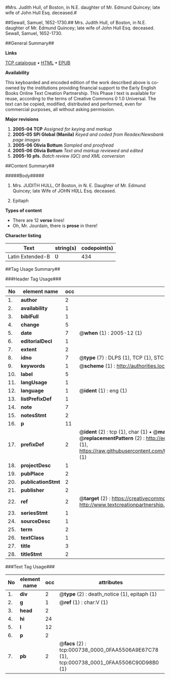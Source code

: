 #Mrs. Judith Hull, of Boston, in N.E. daughter of Mr. Edmund Quincey; late wife of John Hull Esq. deceased.#

##Sewall, Samuel, 1652-1730.##
Mrs. Judith Hull, of Boston, in N.E. daughter of Mr. Edmund Quincey; late wife of John Hull Esq. deceased.
Sewall, Samuel, 1652-1730.

##General Summary##

**Links**

[TCP catalogue](http://www.ota.ox.ac.uk/tcp/)  • 
[HTML](http://tei.it.ox.ac.uk/tcp/Texts-HTML/free/N00/N00605.html)  • 
[EPUB](http://tei.it.ox.ac.uk/tcp/Texts-EPUB/free/N00/N00605.epub)

**Availability**

This keyboarded and encoded edition of the
	       work described above is co-owned by the institutions
	       providing financial support to the Early English Books
	       Online Text Creation Partnership. This Phase I text is
	       available for reuse, according to the terms of Creative
	       Commons 0 1.0 Universal. The text can be copied,
	       modified, distributed and performed, even for
	       commercial purposes, all without asking permission.

**Major revisions**

1. __2005-04__ __TCP__ *Assigned for keying and markup*
1. __2005-05__ __SPi Global (Manila)__ *Keyed and coded from Readex/Newsbank page images*
1. __2005-06__ __Olivia Bottum__ *Sampled and proofread*
1. __2005-06__ __Olivia Bottum__ *Text and markup reviewed and edited*
1. __2005-10__ __pfs.__ *Batch review (QC) and XML conversion*

##Content Summary##

#####Body#####

1. Mrs. JUDITH HULL, Of Boston, in N. E. Daughter of Mr. Edmund Quincey; late Wife of JOHN HƲLL Esq. deceased.

1. Epitaph

**Types of content**

  * There are 12 **verse** lines!
  * Oh, Mr. Jourdain, there is **prose** in there!

**Character listing**


|Text|string(s)|codepoint(s)|
|---|---|---|
|Latin Extended-B|Ʋ|434|

##Tag Usage Summary##

###Header Tag Usage###

|No|element name|occ|attributes|
|---|---|---|---|
|1.|__author__|2||
|2.|__availability__|1||
|3.|__biblFull__|1||
|4.|__change__|5||
|5.|__date__|7| @__when__ (1) : 2005-12 (1)|
|6.|__editorialDecl__|1||
|7.|__extent__|2||
|8.|__idno__|7| @__type__ (7) : DLPS (1), TCP (1), STC (2), NOTIS (1), IMAGE-SET (1), EVANS-CITATION (1)|
|9.|__keywords__|1| @__scheme__ (1) : http://authorities.loc.gov/ (1)|
|10.|__label__|5||
|11.|__langUsage__|1||
|12.|__language__|1| @__ident__ (1) : eng (1)|
|13.|__listPrefixDef__|1||
|14.|__note__|7||
|15.|__notesStmt__|2||
|16.|__p__|11||
|17.|__prefixDef__|2| @__ident__ (2) : tcp (1), char (1)  •  @__matchPattern__ (2) : ([0-9\-]+):([0-9IVX]+) (1), (.+) (1)  •  @__replacementPattern__ (2) : http://eebo.chadwyck.com/downloadtiff?vid=$1&page=$2 (1), https://raw.githubusercontent.com/textcreationpartnership/Texts/master/tcpchars.xml#$1 (1)|
|18.|__projectDesc__|1||
|19.|__pubPlace__|2||
|20.|__publicationStmt__|2||
|21.|__publisher__|2||
|22.|__ref__|2| @__target__ (2) : https://creativecommons.org/publicdomain/zero/1.0/ (1), http://www.textcreationpartnership.org/docs/. (1)|
|23.|__seriesStmt__|1||
|24.|__sourceDesc__|1||
|25.|__term__|2||
|26.|__textClass__|1||
|27.|__title__|3||
|28.|__titleStmt__|2||


###Text Tag Usage###

|No|element name|occ|attributes|
|---|---|---|---|
|1.|__div__|2| @__type__ (2) : death_notice (1), epitaph (1)|
|2.|__g__|1| @__ref__ (1) : char:V (1)|
|3.|__head__|2||
|4.|__hi__|24||
|5.|__l__|12||
|6.|__p__|2||
|7.|__pb__|2| @__facs__ (2) : tcp:000738_0000_0FAA5506A9E67C78 (1), tcp:000738_0001_0FAA5506C90D98B0 (1)|
